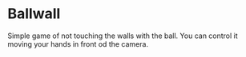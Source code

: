 # Ballwall
 Simple game of not touching the walls with the ball. 
You can control it moving your hands in front od the camera.
